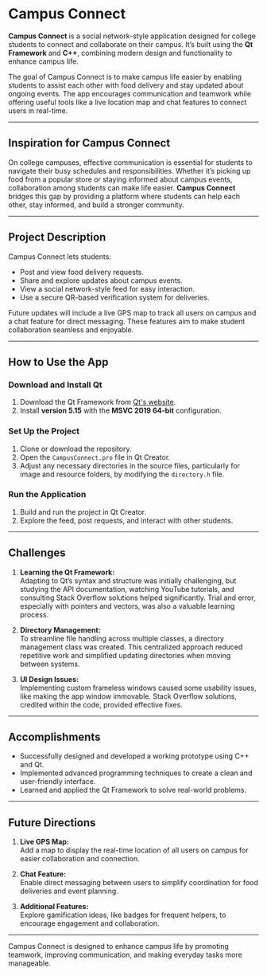 # Campus Connect  

**Campus Connect** is a social network-style application designed for college students to connect and collaborate on their campus. It’s built using the **Qt Framework** and **C++**, combining modern design and functionality to enhance campus life.  

The goal of Campus Connect is to make campus life easier by enabling students to assist each other with food delivery and stay updated about ongoing events. The app encourages communication and teamwork while offering useful tools like a live location map and chat features to connect users in real-time.  

---

## Inspiration for Campus Connect  

On college campuses, effective communication is essential for students to navigate their busy schedules and responsibilities. Whether it’s picking up food from a popular store or staying informed about campus events, collaboration among students can make life easier. **Campus Connect** bridges this gap by providing a platform where students can help each other, stay informed, and build a stronger community.  

---

## Project Description  

Campus Connect lets students:  
- Post and view food delivery requests.  
- Share and explore updates about campus events.  
- View a social network-style feed for easy interaction.  
- Use a secure QR-based verification system for deliveries.  

Future updates will include a live GPS map to track all users on campus and a chat feature for direct messaging. These features aim to make student collaboration seamless and enjoyable.  

---

## How to Use the App  

### Download and Install Qt  

1. Download the Qt Framework from [Qt's website](https://bit.ly/3osHUr8).  
2. Install **version 5.15** with the **MSVC 2019 64-bit** configuration.  

### Set Up the Project  

1. Clone or download the repository.  
2. Open the `CampusConnect.pro` file in Qt Creator.  
3. Adjust any necessary directories in the source files, particularly for image and resource folders, by modifying the `directory.h` file.  

### Run the Application  

1. Build and run the project in Qt Creator.  
2. Explore the feed, post requests, and interact with other students.  

---

## Challenges  

1. **Learning the Qt Framework:**  
   Adapting to Qt’s syntax and structure was initially challenging, but studying the API documentation, watching YouTube tutorials, and consulting Stack Overflow solutions helped significantly. Trial and error, especially with pointers and vectors, was also a valuable learning process.  

2. **Directory Management:**  
   To streamline file handling across multiple classes, a directory management class was created. This centralized approach reduced repetitive work and simplified updating directories when moving between systems.  

3. **UI Design Issues:**  
   Implementing custom frameless windows caused some usability issues, like making the app window immovable. Stack Overflow solutions, credited within the code, provided effective fixes.  

---

## Accomplishments  

- Successfully designed and developed a working prototype using C++ and Qt.  
- Implemented advanced programming techniques to create a clean and user-friendly interface.  
- Learned and applied the Qt Framework to solve real-world problems.  

---

## Future Directions  

1. **Live GPS Map:**  
   Add a map to display the real-time location of all users on campus for easier collaboration and connection.  

2. **Chat Feature:**  
   Enable direct messaging between users to simplify coordination for food deliveries and event planning.  

3. **Additional Features:**  
   Explore gamification ideas, like badges for frequent helpers, to encourage engagement and collaboration.  

---

Campus Connect is designed to enhance campus life by promoting teamwork, improving communication, and making everyday tasks more manageable.
